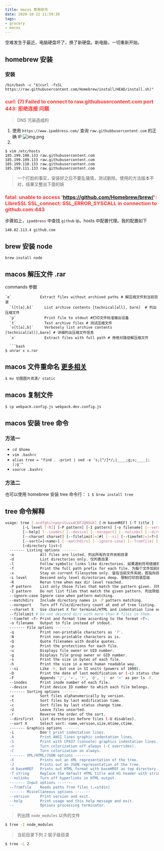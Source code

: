 ```yaml
---
title: macos 常用命令
date: 2020-10-22 11:59:39
tags:
- grocery
- macos
---
```


空难发生于最近，电脑硬盘坏了，换了新硬盘。新电脑，一切重新开始。
## homebrew 安装
### 安装
```shell
/bin/bash -c "$(curl -fsSL https://raw.githubusercontent.com/Homebrew/install/HEAD/install.sh)"
```
### <font color="#f33">curl: (7) Failed to connect to raw.githubusercontent.com port 443: 拒绝连接 问题</font>
> DNS 污染造成的
1.  使用 `https://www.ipaddress.com/` 查询 `raw.githubbusercontent.com` 的正确 IP
![img.png](/images/macos/ipaddress.png)    
2.  
```shell
$ vim /etc/hosts
185.199.108.133 raw.githubusercontent.com
185.199.109.133 raw.githubusercontent.com
185.199.110.133 raw.githubusercontent.com
185.199.111.133 raw.githubusercontent.com
```
> 一个打脸的事实，安装好之后不要乱骚情，测试删除。使用的方法版本不对，结果又整出下面的妖

### <font color="#f33">fatal: unable to access 'https://github.com/Homebrew/brew/': LibreSSL SSL_connect: SSL_ERROR_SYSCALL in connection to github.com:443</font>
步骤如上，`ipaddress` 中查找 `github` ip。hosts 中配置代理。我的配置如下
```shell
140.82.113.4 github.com
```

## brew 安装 node
```shell
brew install node
```

## macos 解压文件 .rar
commands 参数
```shell
`e`             Extract files without archived paths # 解压缩文件到当前目录
  `l[t[a],b]`     List archive contents [technical[all], bare]  # 列出压缩文件
  `p`             Print file to stdout #打印文件标准输出设备
  `t`             Test archive files # 测试压缩文件
  `v[t[a],b]`     Verbosely list archive contents [technical[all],bare] # 详细列出压缩文件信息
  `x`             Extract files with full path # 用绝对路径解压缩文件

  ```bash
$ unrar x x.rar
```

## macos 文件重命名 [更多相关](https://www.cnblogs.com/liujiacai/p/8313548.html)

```bash
$ mv 切图图片资源/ static
```

## macos 复制文件
```bash
$ cp webpack.config.js webpack.dev.config.js
```

## macos 安装 tree 命令
### 方法一
* `cd $home`
* `vim .bashrc`
* `alias tree = "find . -print | sed -e 's;[^/]*/;|____;g;s;____|; |;g'"`
* `source .bashrc`

### 方法二
也可以使用 homebrew 安装 tree 命令行：
`1 $ brew install tree`

## tree 命令解释
```bash
usage: tree [-acdfghilnpqrstuvxACDFJQNSUX] [-H baseHREF] [-T title ]
        [-L level [-R]] [-P pattern] [-I pattern] [-o filename] [--version]
        [--help] [--inodes] [--device] [--noreport] [--nolinks] [--dirsfirst]
        [--charset charset] [--filelimit[=]#] [--si] [--timefmt[=]<f>]
        [--sort[=]<name>] [--matchdirs] [--ignore-case] [--fromfile] [--]
        [<directory list>]
  ------- Listing options -------
  -a            All files are listed. 列出所有的文件夹和目录
  -d            List directories only. 仅列表目录
  -l            Follow symbolic links like directories. 如果遇到符号链接目录，直接列表连接所指的原始目录
  -f            Print the full path prefix for each file. 为每个文件加前缀打印完整的地址
  -x            Stay on current filesystem only. 留在当前文件系统，若指向目录下的某些子文件，其存放在另一个文件系统上，则将该目录排除在寻找范围外
  -L level      Descend only level directories deep. 限制打印目录层级
  -R            Rerun tree when max dir level reached. 
  -P pattern    List only those files that match the pattern given. 只列出给定匹配模式的文件及目录
  -I pattern    Do not list files that match the given pattern. 列出除给定模式以外的文件
  --ignore-case Ignore case when pattern matching.
  --matchdirs   Include directory names in -P pattern matching.
  --noreport    Turn off file/directory count at end of tree listing.
  --charset X   Use charset X for terminal/HTML and indentation line output.
  --filelimit # Do not descend dirs with more than # files in them.
  --timefmt <f> Print and format time according to the format <f>.
  -o filename   Output to file instead of stdout.
  ------- File options -------
  -q            Print non-printable characters as '?'.
  -N            Print non-printable characters as is.
  -Q            Quote filenames with double quotes.
  -p            Print the protections for each file.
  -u            Displays file owner or UID number.
  -g            Displays file group owner or GID number.
  -s            Print the size in bytes of each file.
  -h            Print the size in a more human readable way.
  --si          Like -h, but use in SI units (powers of 1000).
  -D            Print the date of last modification or (-c) status change.
  -F            Appends '/', '=', '*', '@', '|' or '>' as per ls -F.
  --inodes      Print inode number of each file.
  --device      Print device ID number to which each file belongs.
  ------- Sorting options -------
  -v            Sort files alphanumerically by version.
  -t            Sort files by last modification time.
  -c            Sort files by last status change time.
  -U            Leave files unsorted.
  -r            Reverse the order of the sort.
  --dirsfirst   List directories before files (-U disables).
  --sort X      Select sort: name,version,size,mtime,ctime.
  ------- Graphics options -------
  -i            Don't print indentation lines.
  -A            Print ANSI lines graphic indentation lines.
  -S            Print with CP437 (console) graphics indentation lines.
  -n            Turn colorization off always (-C overrides).
  -C            Turn colorization on always.
  ------- XML/HTML/JSON options -------
  -X            Prints out an XML representation of the tree.
  -J            Prints out an JSON representation of the tree.
  -H baseHREF   Prints out HTML format with baseHREF as top directory.
  -T string     Replace the default HTML title and H1 header with string.
  --nolinks     Turn off hyperlinks in HTML output.
  ------- Input options -------
  --fromfile    Reads paths from files (.=stdin)
  ------- Miscellaneous options -------
  --version     Print version and exit.
  --help        Print usage and this help message and exit.
  --            Options processing terminator.
```
> 列出除 `node_modules` 以外的文件
```bash
$ tree -I node_modules
```
> 当前目录下列 2 层子级目录
```bash
$ tree -L 2
```